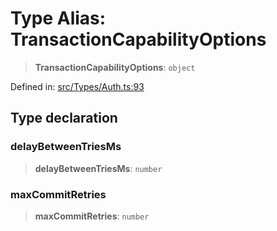 # Type Alias: TransactionCapabilityOptions

> **TransactionCapabilityOptions**: `object`

Defined in: [src/Types/Auth.ts:93](https://github.com/Fokusdotid/bail/blob/a1b2bb6d3d63874a4f497e70ebd6347b2869da8e/src/Types/Auth.ts#L93)

## Type declaration

### delayBetweenTriesMs

> **delayBetweenTriesMs**: `number`

### maxCommitRetries

> **maxCommitRetries**: `number`
